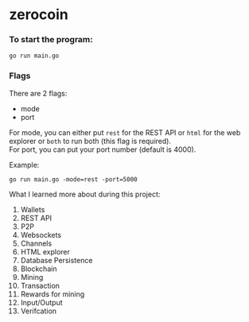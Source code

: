 # zerocoin

### To start the program:

    go run main.go

### Flags

There are 2 flags:  

- mode
- port
  
For mode, you can either put `rest` for the REST API or `html` for the web explorer or `both` to run both (this flag is required).  
For port, you can put your port number (default is 4000).

Example: 

    go run main.go -mode=rest -port=5000

What I learned more about during this project:

1. Wallets
2. REST API
3. P2P
4. Websockets
5. Channels
6. HTML explorer
7. Database Persistence
8. Blockchain
9. Mining
10. Transaction
11. Rewards for mining
12. Input/Output
13. Verifcation
